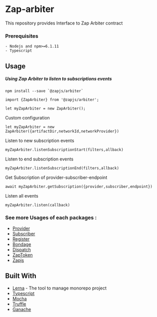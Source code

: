 # Zap-arbiter

This repository provides Interface to Zap Arbiter contract

### Prerequisites
```
- Nodejs and npm>=6.1.11
- Typescript
```

## Usage
##### Using Zap Arbiter to listen to subscriptions events
```
npm install --save `@zapjs/arbiter`
```
```
import {ZapArbiter} from '@zapjs/arbiter';

let myZapArbiter = new ZapArbiter(); 
```

Custom configuration
``` 
let myZapArbiter = new ZapArbiter({artifactDir,networkId,networkProvider})
```
Listen to new subscription events
```
myZapArbiter.listenSubscriptionStart(filters,allback)
```
Listen to end subscription events
```
myZapArbiter.listenSubscriptionEnd(filters,allback)
```
Get Subscription of provider-subscriber-endpoint
```
await myZapArbiter.getSubscription({provider,subscriber,endpoint})
```
Listen all events
```
myZapArbiter.listen(callback)
```

### See more Usages of each packages :
* [Provider](https://github.com/zapproject/Zap-monorepo/tree/master/packages/Provider/README.md)
* [Subscriber](https://github.com/zapproject/Zap-monorepo/tree/master/packages/Subscriber/README.md)
* [Register](https://github.com/zapproject/Zap-monorepo/tree/master/packages/Register/README.md)
* [Bondage](https://github.com/zapproject/Zap-monorepo/tree/master/packages/Bondage/README.md)
* [Dispatch](https://github.com/zapproject/Zap-monorepo/tree/master/packages/Dispatch/README.md)
* [ZapToken](https://github.com/zapproject/Zap-monorepo/tree/master/packages/ZapToken/README.md)
* [Zapjs](https://github.com/zapproject/Zap-monorepo/tree/master/packages/ZapJs/README.md)


## Built With

* [Lerna](https://lernajs.io/) - The tool to manage monorepo project
* [Typescript](https://www.typescriptlang.org/) 
* [Mocha](https://mochajs.org/) 
* [Truffle](https://truffleframework.com/)
* [Ganache](https://truffleframework.com/ganache)

